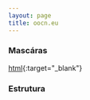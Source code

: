 ```yaml
---
layout: page
title: oocn.eu
---
```


### Mascáras 

[html](https://docs.google.com/a/oocn.eu/spreadsheets/d/1CVn5BD7Eoz-uuqNWhrH8TcU05OUCSf13Hl1NrGiwKcs){:target="_blank"}

### Estrutura







